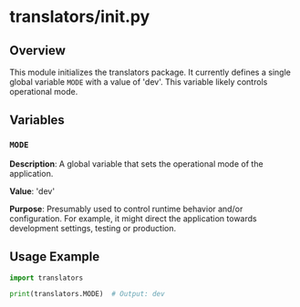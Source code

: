 # translators/__init__.py

## Overview

This module initializes the translators package.  It currently defines a single global variable `MODE` with a value of 'dev'. This variable likely controls operational mode.


## Variables

### `MODE`

**Description**:  A global variable that sets the operational mode of the application.

**Value**: 'dev'

**Purpose**:  Presumably used to control runtime behavior and/or configuration. For example, it might direct the application towards development settings, testing or production.


## Usage Example

```python
import translators

print(translators.MODE)  # Output: dev
```